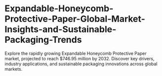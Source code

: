 # Expandable-Honeycomb-Protective-Paper-Global-Market-Insights-and-Sustainable-Packaging-Trends
Explore the rapidly growing Expandable Honeycomb Protective Paper market, projected to reach $746.95 million by 2032. Discover key drivers, industry applications, and sustainable packaging innovations across global markets.
